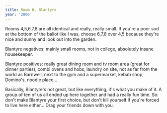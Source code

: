 ```yaml
---
title: Room 6, Blantyre
year: '2006'
---
```


Rooms 4,5,6,7,8 are all identical and really, really small. If you're a poor sod at the bottom of the ballot like I was, choose 6,7,8 over 4,5 because they're nice and sunny and look out into the garden.

Blantyre negatives: mainly small rooms, not in college, absolutely insane housekeeper.

Blantyre positives: really great dining room and tv room area (great for dinner parties), combi ovens and hobs, laundry on site, not as far from the world as Barnwell, next to the gym and a supermarket, kebab shop, Domino's, noodle place...

Basically, Blantyre's not great, but like everything, it's what you make of it. A group of ten of us all ended up here together and had a really fun time. So: don't make Blantyre your first choice, but don't kill yourself if you're forced to live here either... Drag your friends down with you.